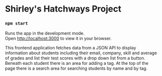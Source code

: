 # Shirley's Hatchways Project
### `npm start`

Runs the app in the development mode.\
Open [http://localhost:3000](http://localhost:3000) to view it in your browser.

This frontend application fetches data from a JSON API to display information about students including their email, company, skill and average of grades and list their test scores with a drop down list from a button. Beneath each student there is an area for adding a tag. At the top of the page there is a search area for searching students by name and by tag. 